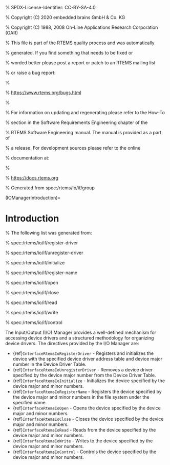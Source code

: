 % SPDX-License-Identifier: CC-BY-SA-4.0

% Copyright (C) 2020 embedded brains GmbH & Co. KG

% Copyright (C) 1988, 2008 On-Line Applications Research Corporation (OAR)

% This file is part of the RTEMS quality process and was automatically

% generated.  If you find something that needs to be fixed or

% worded better please post a report or patch to an RTEMS mailing list

% or raise a bug report:

%

% https://www.rtems.org/bugs.html

%

% For information on updating and regenerating please refer to the How-To

% section in the Software Requirements Engineering chapter of the

% RTEMS Software Engineering manual.  The manual is provided as a part of

% a release.  For development sources please refer to the online

% documentation at:

%

% https://docs.rtems.org

% Generated from spec:/rtems/io/if/group

(IOManagerIntroduction)=

# Introduction

% The following list was generated from:

% spec:/rtems/io/if/register-driver

% spec:/rtems/io/if/unregister-driver

% spec:/rtems/io/if/initialize

% spec:/rtems/io/if/register-name

% spec:/rtems/io/if/open

% spec:/rtems/io/if/close

% spec:/rtems/io/if/read

% spec:/rtems/io/if/write

% spec:/rtems/io/if/control

The Input/Output (I/O) Manager provides a well-defined mechanism for accessing
device drivers and a structured methodology for organizing device drivers. The
directives provided by the I/O Manager are:

- {ref}`InterfaceRtemsIoRegisterDriver` - Registers and initializes the device
  with the specified device driver address table and device major number in the
  Device Driver Table.
- {ref}`InterfaceRtemsIoUnregisterDriver` - Removes a device driver specified
  by the device major number from the Device Driver Table.
- {ref}`InterfaceRtemsIoInitialize` - Initializes the device specified by the
  device major and minor numbers.
- {ref}`InterfaceRtemsIoRegisterName` - Registers the device specified by the
  device major and minor numbers in the file system under the specified name.
- {ref}`InterfaceRtemsIoOpen` - Opens the device specified by the device major
  and minor numbers.
- {ref}`InterfaceRtemsIoClose` - Closes the device specified by the device
  major and minor numbers.
- {ref}`InterfaceRtemsIoRead` - Reads from the device specified by the device
  major and minor numbers.
- {ref}`InterfaceRtemsIoWrite` - Writes to the device specified by the device
  major and minor numbers.
- {ref}`InterfaceRtemsIoControl` - Controls the device specified by the device
  major and minor numbers.
